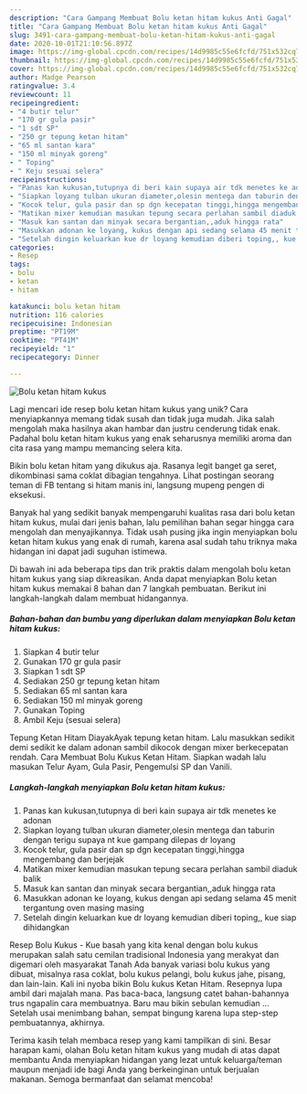 ```yaml
---
description: "Cara Gampang Membuat Bolu ketan hitam kukus Anti Gagal"
title: "Cara Gampang Membuat Bolu ketan hitam kukus Anti Gagal"
slug: 3491-cara-gampang-membuat-bolu-ketan-hitam-kukus-anti-gagal
date: 2020-10-01T21:10:56.897Z
image: https://img-global.cpcdn.com/recipes/14d9985c55e6fcfd/751x532cq70/bolu-ketan-hitam-kukus-foto-resep-utama.jpg
thumbnail: https://img-global.cpcdn.com/recipes/14d9985c55e6fcfd/751x532cq70/bolu-ketan-hitam-kukus-foto-resep-utama.jpg
cover: https://img-global.cpcdn.com/recipes/14d9985c55e6fcfd/751x532cq70/bolu-ketan-hitam-kukus-foto-resep-utama.jpg
author: Madge Pearson
ratingvalue: 3.4
reviewcount: 11
recipeingredient:
- "4 butir telur"
- "170 gr gula pasir"
- "1 sdt SP"
- "250 gr tepung ketan hitam"
- "65 ml santan kara"
- "150 ml minyak goreng"
- " Toping"
- " Keju sesuai selera"
recipeinstructions:
- "Panas kan kukusan,tutupnya di beri kain supaya air tdk menetes ke adonan"
- "Siapkan loyang tulban ukuran diameter,olesin mentega dan taburin dengan terigu supaya nt kue gampang dilepas dr loyang"
- "Kocok telur, gula pasir dan sp dgn kecepatan tinggi,hingga mengembang dan berjejak"
- "Matikan mixer kemudian masukan tepung secara perlahan sambil diaduk balik"
- "Masuk kan santan dan minyak secara bergantian,,aduk hingga rata"
- "Masukkan adonan ke loyang, kukus dengan api sedang selama 45 menit tergantung oven masing masing"
- "Setelah dingin keluarkan kue dr loyang kemudian diberi toping,, kue siap dihidangkan"
categories:
- Resep
tags:
- bolu
- ketan
- hitam

katakunci: bolu ketan hitam 
nutrition: 116 calories
recipecuisine: Indonesian
preptime: "PT19M"
cooktime: "PT41M"
recipeyield: "1"
recipecategory: Dinner

---
```



![Bolu ketan hitam kukus](https://img-global.cpcdn.com/recipes/14d9985c55e6fcfd/751x532cq70/bolu-ketan-hitam-kukus-foto-resep-utama.jpg)

Lagi mencari ide resep bolu ketan hitam kukus yang unik? Cara menyiapkannya memang tidak susah dan tidak juga mudah. Jika salah mengolah maka hasilnya akan hambar dan justru cenderung tidak enak. Padahal bolu ketan hitam kukus yang enak seharusnya memiliki aroma dan cita rasa yang mampu memancing selera kita.

Bikin bolu ketan hitam yang dikukus aja. Rasanya legit banget ga seret, dikombinasi sama coklat dibagian tengahnya. Lihat postingan seorang teman di FB tentang si hitam manis ini, langsung mupeng pengen di eksekusi.

Banyak hal yang sedikit banyak mempengaruhi kualitas rasa dari bolu ketan hitam kukus, mulai dari jenis bahan, lalu pemilihan bahan segar hingga cara mengolah dan menyajikannya. Tidak usah pusing jika ingin menyiapkan bolu ketan hitam kukus yang enak di rumah, karena asal sudah tahu triknya maka hidangan ini dapat jadi suguhan istimewa.


Di bawah ini ada beberapa tips dan trik praktis dalam mengolah bolu ketan hitam kukus yang siap dikreasikan. Anda dapat menyiapkan Bolu ketan hitam kukus memakai 8 bahan dan 7 langkah pembuatan. Berikut ini langkah-langkah dalam membuat hidangannya.

<!--inarticleads1-->

##### Bahan-bahan dan bumbu yang diperlukan dalam menyiapkan Bolu ketan hitam kukus:

1. Siapkan 4 butir telur
1. Gunakan 170 gr gula pasir
1. Siapkan 1 sdt SP
1. Sediakan 250 gr tepung ketan hitam
1. Sediakan 65 ml santan kara
1. Sediakan 150 ml minyak goreng
1. Gunakan  Toping
1. Ambil  Keju (sesuai selera)


Tepung Ketan Hitam DiayakAyak tepung ketan hitam. Lalu masukkan sedikit demi sedikit ke dalam adonan sambil dikocok dengan mixer berkecepatan rendah. Cara Membuat Bolu Kukus Ketan Hitam. Siapkan wadah lalu masukan Telur Ayam, Gula Pasir, Pengemulsi SP dan Vanili. 

<!--inarticleads2-->

##### Langkah-langkah menyiapkan Bolu ketan hitam kukus:

1. Panas kan kukusan,tutupnya di beri kain supaya air tdk menetes ke adonan
1. Siapkan loyang tulban ukuran diameter,olesin mentega dan taburin dengan terigu supaya nt kue gampang dilepas dr loyang
1. Kocok telur, gula pasir dan sp dgn kecepatan tinggi,hingga mengembang dan berjejak
1. Matikan mixer kemudian masukan tepung secara perlahan sambil diaduk balik
1. Masuk kan santan dan minyak secara bergantian,,aduk hingga rata
1. Masukkan adonan ke loyang, kukus dengan api sedang selama 45 menit tergantung oven masing masing
1. Setelah dingin keluarkan kue dr loyang kemudian diberi toping,, kue siap dihidangkan


Resep Bolu Kukus - Kue basah yang kita kenal dengan bolu kukus merupakan salah satu cemilan tradisional Indonesia yang merakyat dan digemari oleh masyarakat Tanah Ada banyak variasi bolu kukus yang dibuat, misalnya rasa coklat, bolu kukus pelangi, bolu kukus jahe, pisang, dan lain-lain. Kali ini nyoba bikin Bolu kukus Ketan Hitam. Resepnya lupa ambil dari majalah mana. Pas baca-baca, langsung catet bahan-bahannya trus ngapalin cara membuatnya. Baru mau bikin sebulan kemudian … Setelah usai menimbang bahan, sempat bingung karena lupa step-step pembuatannya, akhirnya. 

Terima kasih telah membaca resep yang kami tampilkan di sini. Besar harapan kami, olahan Bolu ketan hitam kukus yang mudah di atas dapat membantu Anda menyiapkan hidangan yang lezat untuk keluarga/teman maupun menjadi ide bagi Anda yang berkeinginan untuk berjualan makanan. Semoga bermanfaat dan selamat mencoba!

